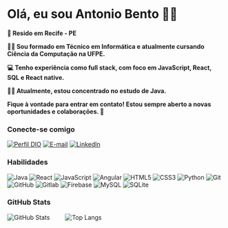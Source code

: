 
# Olá, eu sou Antonio Bento 👋🏻

**🏡 Resido em Recife - PE**

**👨‍🎓 Sou formado em Técnico em Informática e atualmente cursando Ciência da Computação na UFPE.**

**💻 Tenho experiência como full stack, com foco em JavaScript, React, SQL e React native.**

**👨‍💻 Atualmente, estou concentrado no estudo de Java.**

**Fique à vontade para entrar em contato! Estou sempre aberto a novas oportunidades e colaborações. 🚀**

### Conecte-se comigo

[![Perfil DIO](https://img.shields.io/badge/-Meu%20Perfil%20na%20DIO-30A3DC?style=for-the-badge)](https://www.dio.me/users/absn3)
[![E-mail](https://img.shields.io/badge/-Email-000?style=for-the-badge&logo=microsoft-outlook&logoColor=E94D5F)](mailto:absn3@cin.ufpe.br)
[![LinkedIn](https://img.shields.io/badge/-LinkedIn-000?style=for-the-badge&logo=linkedin&logoColor=30A3DC)](https://www.linkedin.com/in/antonio-absn)

### Habilidades

![Java](https://img.shields.io/badge/Java-000?style=for-the-badge)
![React](https://img.shields.io/badge/React-000?style=for-the-badge&logo=react&logoColor=61DBFB)
![JavaScript](https://img.shields.io/badge/JavaScript-000?style=for-the-badge&logo=javascript&logoColor=30A3DC)
![Angular](https://img.shields.io/badge/Angular-000?style=for-the-badge&logo=angular&logoColor=DD0031)
![HTML5](https://img.shields.io/badge/HTML-000?style=for-the-badge&logo=html5&logoColor=30A3DC)
![CSS3](https://img.shields.io/badge/CSS3-000?style=for-the-badge&logo=css3&logoColor=E94D5F)
![Python](https://img.shields.io/badge/Python-000?style=for-the-badge&logo=python)
![Git](https://img.shields.io/badge/Git-000?style=for-the-badge&logo=git&logoColor=E94D5F)
![GitHub](https://img.shields.io/badge/GitHub-000?style=for-the-badge&logo=github&logoColor=30A3DC)
![Gitlab](https://img.shields.io/badge/Gitlab-000?style=for-the-badge&logo=gitlab&logoColor=E24329)
![Firebase](https://img.shields.io/badge/firebase-000?style=for-the-badge&logo=firebase&logoColor=ffca28)
![MySQL](https://img.shields.io/badge/MySQL-000?style=for-the-badge&logo=mysql&logoColor=005C84)
![SQLite](https://img.shields.io/badge/SQLite-000?style=for-the-badge&logo=sqlite&logoColor=07405E)

  
### GitHub Stats

![GitHub Stats](https://github-readme-stats.vercel.app/api?username=AntonioBSNeto&theme=transparent&bg_color=000&border_color=30A3DC&show_icons=true&icon_color=30A3DC&hide_title=true&hide=stars&text_color=FFF) &nbsp; &nbsp; &nbsp; &nbsp;
![Top Langs](https://github-readme-stats-git-masterrstaa-rickstaa.vercel.app/api/top-langs/?username=AntonioBSNeto&layout=compact&bg_color=000&border_color=30A3DC&title_color=E94D5F&text_color=FFF)


